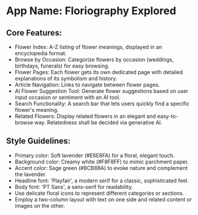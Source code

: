 # **App Name**: Floriography Explored

## Core Features:

- Flower Index: A-Z listing of flower meanings, displayed in an encyclopedia format.
- Browse by Occasion: Categorize flowers by occasion (weddings, birthdays, funerals) for easy browsing.
- Flower Pages: Each flower gets its own dedicated page with detailed explanations of its symbolism and history.
- Article Navigation: Links to navigate between flower pages.
- AI Flower Suggestion Tool: Generate flower suggestions based on user input occasion or sentiment with an AI tool.
- Search Functionality: A search bar that lets users quickly find a specific flower's meaning.
- Related Flowers: Display related flowers in an elegant and easy-to-browse way. Relatedness shall be decided via generative AI.

## Style Guidelines:

- Primary color: Soft lavender (#E6E6FA) for a floral, elegant touch.
- Background color: Creamy white (#F8F8FF) to mimic parchment paper.
- Accent color: Sage green (#BCB88A) to evoke nature and complement the lavender.
- Headline font: 'Playfair', a modern serif for a classic, sophisticated feel.
- Body font: 'PT Sans', a sans-serif for readability.
- Use delicate floral icons to represent different categories or sections.
- Employ a two-column layout with text on one side and related content or images on the other.